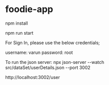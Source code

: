 # foodie-app

npm install

npm run start

For Sign In, please use the below credentials;

username: varun
password: root

To run the json server:
npx json-server --watch src/dataSet/userDetails.json --port 3002

http://localhost:3002/user